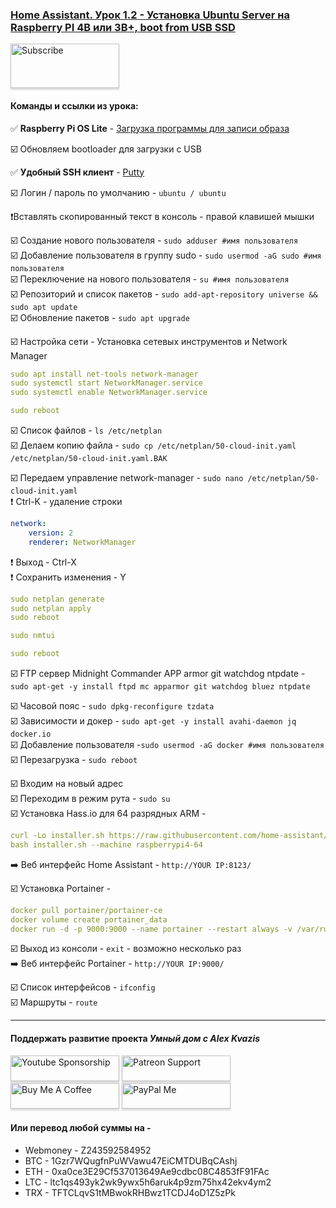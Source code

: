 ### [Home Assistant. Урок 1.2 - Установка Ubuntu Server на Raspberry PI 4B или 3B+, boot from USB SSD](https://youtu.be/GMOo0Af9eTw)

<a href="https://www.youtube.com/channel/UCcq9onYHbs6go3kDpfBoqhg?sub_confirmation=1" target="_blank"><img src="https://raw.githubusercontent.com/kvazis/training/master/lessons/img/subscribe.png" alt="Subscribe" style="height: 71px !important;width: 174px !important;box-shadow: 0px 3px 2px 0px rgba(190, 190, 190, 0.5) !important;-webkit-box-shadow: 0px 3px 2px 0px rgba(190, 190, 190, 0.5) !important;" ></a>

#### Команды и ссылки из урока:    

:white_check_mark: **Raspberry Pi OS Lite** - [Загрузка программы для записи образа](https://www.raspberrypi.org/software/)    

:ballot_box_with_check: Обновляем bootloader для загрузки с USB

:white_check_mark: **Удобный SSH клиент** - [Putty](https://www.putty.org/)

:ballot_box_with_check: Логин / пароль по умолчанию - `ubuntu / ubuntu`    

:heavy_exclamation_mark:Вставлять скопированный текст в консоль - правой клавишей мышки    

:ballot_box_with_check: Создание нового пользователя - `sudo adduser #имя пользователя`    
:ballot_box_with_check: Добавление пользователя в группу sudo - `sudo usermod -aG sudo #имя пользователя`    
:ballot_box_with_check: Переключение на нового пользователя - `su #имя пользователя`    
:ballot_box_with_check: Репозиторий и список пакетов - `sudo add-apt-repository universe && sudo apt update`    
:ballot_box_with_check: Обновление пакетов - `sudo apt upgrade`    

:ballot_box_with_check: Настройка сети - Установка сетевых инструментов и Network Manager
```yaml
sudo apt install net-tools network-manager
sudo systemctl start NetworkManager.service
sudo systemctl enable NetworkManager.service

sudo reboot
```

:ballot_box_with_check: Список файлов - `ls /etc/netplan`    
:ballot_box_with_check: Делаем копию файла - `sudo cp /etc/netplan/50-cloud-init.yaml /etc/netplan/50-cloud-init.yaml.BAK`

:ballot_box_with_check: Передаем управление network-manager - `sudo nano /etc/netplan/50-cloud-init.yaml`    
:heavy_exclamation_mark: Ctrl-K - удаление строки    
```yaml
network:
    version: 2
    renderer: NetworkManager
```
:heavy_exclamation_mark: Выход - Ctrl-X    
:heavy_exclamation_mark: Сохранить изменения - Y    
```yaml
sudo netplan generate
sudo netplan apply
sudo reboot

sudo nmtui

sudo reboot
```
:ballot_box_with_check: FTP сервер Midnight Commander  APP armor git watchdog ntpdate -    
`sudo apt-get -y install ftpd mc apparmor git watchdog bluez ntpdate`    

:ballot_box_with_check: Часовой пояс - `sudo dpkg-reconfigure tzdata`    
:ballot_box_with_check: Зависимости и докер - `sudo apt-get -y install avahi-daemon jq docker.io`    
:ballot_box_with_check: Добавление пользователя -`sudo usermod -aG docker #имя пользователя`    
:ballot_box_with_check: Перезагрузка - `sudo reboot`    

:ballot_box_with_check: Входим на новый адрес    
:ballot_box_with_check: Переходим в режим рута - `sudo su`    
:ballot_box_with_check: Установка Hass.io для 64 разрядных ARM -     
```yaml
curl -Lo installer.sh https://raw.githubusercontent.com/home-assistant/supervised-installer/master/installer.sh
bash installer.sh --machine raspberrypi4-64
```
:arrow_right: Веб интерфейс Home Assistant - `http://YOUR IP:8123/`    

:ballot_box_with_check: Установка Portainer -     
```yaml
docker pull portainer/portainer-ce
docker volume create portainer_data
docker run -d -p 9000:9000 --name portainer --restart always -v /var/run/docker.sock:/var/run/docker.sock -v portainer_data:/data portainer/portainer-ce
```
:ballot_box_with_check: Выход из консоли - `exit` - возможно несколько раз    
:arrow_right: Веб интерфейс Portainer - `http://YOUR IP:9000/`    

:ballot_box_with_check: Список интерфейсов - `ifconfig`    
:ballot_box_with_check: Маршруты - `route`    

____
#### Поддержать развитие проекта *Умный дом с Alex Kvazis*    
<a href="https://www.youtube.com/channel/UCcq9onYHbs6go3kDpfBoqhg/join" target="_blank"><img src="https://raw.githubusercontent.com/kvazis/training/master/lessons/img/youtube.png" alt="Youtube Sponsorship" style="height: 41px !important;width: 174px !important;box-shadow: 0px 3px 2px 0px rgba(190, 190, 190, 0.5) !important;-webkit-box-shadow: 0px 3px 2px 0px rgba(190, 190, 190, 0.5) !important;" ></a>
<a href="https://www.patreon.com/alex_kvazis" target="_blank"><img src="https://raw.githubusercontent.com/kvazis/training/master/lessons/img/patreon-button.png" alt="Patreon Support" style="height: 41px !important;width: 174px !important;box-shadow: 0px 3px 2px 0px rgba(190, 190, 190, 0.5) !important;-webkit-box-shadow: 0px 3px 2px 0px rgba(190, 190, 190, 0.5) !important;" ></a>
<a href="https://www.buymeacoffee.com/greatkvazis" target="_blank"><img src="https://raw.githubusercontent.com/kvazis/training/master/lessons/img/buymeacoffee.png" alt="Buy Me A Coffee" style="height: 41px !important;width: 174px !important;box-shadow: 0px 3px 2px 0px rgba(190, 190, 190, 0.5) !important;-webkit-box-shadow: 0px 3px 2px 0px rgba(190, 190, 190, 0.5) !important;" ></a>
<a href="https://www.paypal.com/paypalme/greatkvazis" target="_blank"><img src="https://raw.githubusercontent.com/kvazis/training/master/lessons/img/paypal.png" alt="PayPal Me" style="height: 41px !important;width: 174px !important;box-shadow: 0px 3px 2px 0px rgba(190, 190, 190, 0.5) !important;-webkit-box-shadow: 0px 3px 2px 0px rgba(190, 190, 190, 0.5) !important;" ></a>

#### Или перевод любой суммы на -     
* Webmoney - Z243592584952
* BTC - 1Gzr7WQugfnPuWVawu47EiCMTDUBqCAshj
* ETH - 0xa0ce3E29Cf537013649Ae9cdbc08C4853fF91FAc
* LTC - ltc1qs493yk2wk9ywx5h6aruk4p9zm75hx42ekv4ym2
* TRX - TFTCLqvS1tMBwokRHBwz1TCDJ4oD1Z5zPk